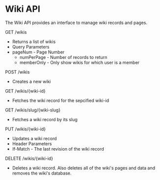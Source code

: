 Wiki API
========

The Wiki API provides an interface to manage wiki records 
and pages.

GET /wikis
 - Returns a list of wikis 
 - Query Parameters
  - pageNum - Page Number
	- numPerPage - Number of records to return
	- memberOnly - Only show wikis for which user is a member

POST /wikis
 - Creates a new wiki
 
GET /wikis/{wiki-id}
 - Fetches the wiki record for the sepcified wiki-id

GET /wikis/slug/{wiki-slug}
 - Fetches a wiki record by its slug

PUT /wikis/{wiki-id}
 - Updates a wiki record
 - Header Parameters
  - If-Match - The last revision of the wiki record 

DELETE /wikis/{wiki-id}
 - Deletes a wiki record.  Also deletes all of the wiki's
   pages and data and removes the wiki's database.
